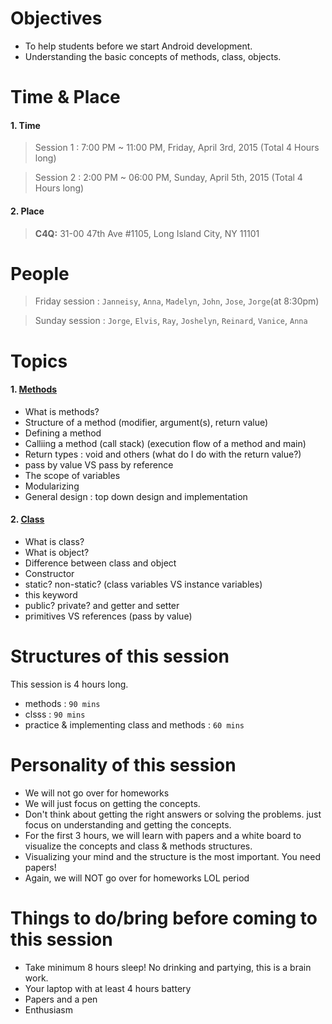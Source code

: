 # Objectives

- To help students before we start Android development.
- Understanding the basic concepts of methods, class, objects.

# Time & Place

#### 1. Time

> Session 1 : 7:00 PM ~ 11:00 PM, Friday, April 3rd, 2015 (Total 4 Hours long)

> Session 2 : 2:00 PM ~ 06:00 PM, Sunday, April 5th, 2015 (Total 4 Hours long)


#### 2. Place

> **C4Q:** 31-00 47th Ave #1105, Long Island City, NY 11101


# People

> Friday session : `Janneisy`, `Anna`, `Madelyn`, `John`, `Jose`, `Jorge`(at 8:30pm)

> Sunday session : `Jorge`, `Elvis`, `Ray`, `Joshelyn`, `Reinard`, `Vanice`, `Anna`


# Topics

#### 1. [Methods](https://github.com/lukesterlee/review-session/blob/master/topic1-methods.md)

- What is methods?
- Structure of a method (modifier, argument(s), return value)
- Defining a method
- Calliing a method (call stack) (execution flow of a method and main)
- Return types : void and others (what do I do with the return value?)
- pass by value VS pass by reference
- The scope of variables
- Modularizing
- General design : top down design and implementation

#### 2. [Class](https://github.com/lukesterlee/review-session/blob/master/topic2-class.md)

- What is class?
- What is object?
- Difference between class and object
- Constructor
- static? non-static? (class variables VS instance variables)
- this keyword
- public? private? and getter and setter
- primitives VS references (pass by value)

# Structures of this session

This session is 4 hours long.

- methods : `90 mins`
- clsss : `90 mins`
- practice & implementing class and methods : `60 mins`

# Personality of this session

- We will not go over for homeworks
- We will just focus on getting the concepts.
- Don't think about getting the right answers or solving the problems. just focus on understanding and getting the concepts.
- For the first 3 hours, we will learn with papers and a white board to visualize the concepts and class & methods structures.
- Visualizing your mind and the structure is the most important. You need papers!
- Again, we will NOT go over for homeworks LOL period

# Things to do/bring before coming to this session

- Take minimum 8 hours sleep! No drinking and partying, this is a brain work.
- Your laptop with at least 4 hours battery
- Papers and a pen
- Enthusiasm


